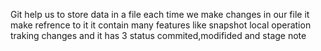 Git help us to store data in a file 
each time we make changes in our file it make refrence to it 
it contain many features like snapshot local operation traking changes 
and it has 3 status commited,modifided and stage
note
